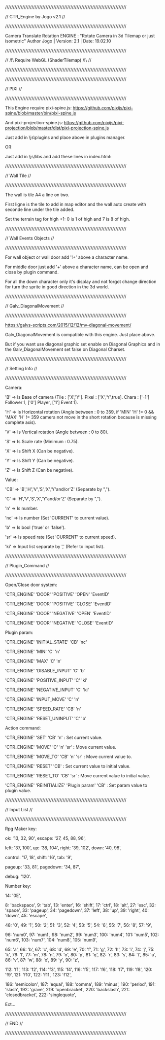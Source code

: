 //////////////////////////////////////////////////////////////////////////////

//       CTR_Engine by Jogo v2.1                                            //

//////////////////////////////////////////////////////////////////////////////

Camera Translate Rotation ENGINE :
"Rotate Camera in 3d Tilemap or just isometric"
Author Jogo | Version: 2.1 | Date: 19.02.10



//////////////////////////////////////////////////////////////////////////////

//       /!\ Require WebGL (ShaderTilemap) /!\                              //

//////////////////////////////////////////////////////////////////////////////




//////////////////////////////////////////////////////////////////////////////

//       PIXI                                                               //

//////////////////////////////////////////////////////////////////////////////

This Engine require pixi-spine.js:
https://github.com/pixijs/pixi-spine/blob/master/bin/pixi-spine.js

And pixi-projection-spine.js:
https://github.com/pixijs/pixi-projection/blob/master/dist/pixi-projection-spine.js

Just add in \js\plugins and place above in plugins manager.

OR

Just add in \js/libs and add these lines in index.html:

<script type="text/javascript" src="js/libs/pixi-spine.js"></script>
<script type="text/javascript" src="js/libs/pixi-projection-spine.js"></script>




//////////////////////////////////////////////////////////////////////////////

//       Wall Tile                                                          //

//////////////////////////////////////////////////////////////////////////////

The wall is tile A4 a line on two.
 
First ligne is the tile to add in map editor and the wall auto create with seconde line under the tile added.

Set the terrain tag for high +1: 0 is 1 of high and 7 is 8 of high.



//////////////////////////////////////////////////////////////////////////////

//       Wall Events Objects                                                //

//////////////////////////////////////////////////////////////////////////////

For wall object or wall door add '!+' above a character name.


For middle door just add '+' above a character name, can be open and close by plugin command.


For all the down character only it's display and not forgot change direction for turn the sprite in good direction in the 3d world.



//////////////////////////////////////////////////////////////////////////////

//       Galv_DiagonalMovement                                              //

//////////////////////////////////////////////////////////////////////////////

https://galvs-scripts.com/2015/12/12/mv-diagonal-movement/

Galv_DiagonalMovement is compatible with this engine. Just place above.

But if you want use diagonal graphic set enable on Diagonal Graphics and in the Galv_DiagonalMovement set false on Diagonal Charset.



//////////////////////////////////////////////////////////////////////////////

//       Setting Info                                                       //

//////////////////////////////////////////////////////////////////////////////

Camera:


'B' => Is Base of camera (Tile : ['X','Y']. Pixel : ['X','Y',true]. Chara : ['-1'] Follower 1, ['0'] Player, ['1'] Event 1).

'H' => Is Horizontal rotation (Angle between : 0 to 359, if 'MIN' 'H' != 0 && 'MAX' 'H' != 359 camera not move in the short rotation because is missing complete axis).

'V' => Is Vertical rotation (Angle between : 0 to 80).

'S' => Is Scale rate (Minimum : 0.75).

'X' => Is Shift X (Can be negative).

'Y' => Is Shift Y (Can be negative).

'Z' => Is Shift Z (Can be negative).




Value:


'CB' => 'B','H','V','S','X','Y'and/or'Z' (Separate by ",").

'C' => 'H','V','S','X','Y'and/or'Z' (Separate by ",").

'n' => Is number.

'nc' => Is number (Set 'CURRENT' to current value).

'b' => Is bool ('true' or 'false').

'sr' => Is speed rate (Set 'CURRENT' to current speed).

'ki' => Input list separate by ',' (Refer to input list).



//////////////////////////////////////////////////////////////////////////////

//       Plugin_Command                                                     //

//////////////////////////////////////////////////////////////////////////////

Open/Close door system:


'CTR_ENGINE' 'DOOR' 'POSITIVE' 'OPEN' 'EventID'

'CTR_ENGINE' 'DOOR' 'POSITIVE' 'CLOSE' 'EventID'


'CTR_ENGINE' 'DOOR' 'NEGATIVE' 'OPEN' 'EventID'

'CTR_ENGINE' 'DOOR' 'NEGATIVE' 'CLOSE' 'EventID'





Plugin param:


'CTR_ENGINE' 'INITIAL_STATE' 'CB' 'nc'

'CTR_ENGINE' 'MIN' 'C' 'n'

'CTR_ENGINE' 'MAX' 'C' 'n'

'CTR_ENGINE' 'DISABLE_INPUT' 'C' 'b'

'CTR_ENGINE' 'POSITIVE_INPUT' 'C' 'ki'

'CTR_ENGINE' 'NEGATIVE_INPUT' 'C' 'ki'

'CTR_ENGINE' 'INPUT_MOVE' 'C' 'n'

'CTR_ENGINE' 'SPEED_RATE' 'CB' 'n'

'CTR_ENGINE' 'RESET_UNINPUT' 'C' 'b'




Action command:


'CTR_ENGINE' 'SET' 'CB' 'n' : 
Set current value.

'CTR_ENGINE' 'MOVE' 'C' 'n' 'sr' :
Move current value.

'CTR_ENGINE' 'MOVE_TO' 'CB' 'n' 'sr' :
Move current value to.

'CTR_ENGINE' 'RESET' 'CB' :
Set current value to initial value.

'CTR_ENGINE' 'RESET_TO' 'CB' 'sr' :
Move current value to initial value.

'CTR_ENGINE' 'REINITIALIZE' 'Plugin param' 'CB' :
Set param value to plugin value.



//////////////////////////////////////////////////////////////////////////////

//        Input List                                                        //

//////////////////////////////////////////////////////////////////////////////

Rpg Maker key:


  ok: '13, 32, 90',
  escape: '27, 45, 88, 96',

  left: '37, 100',
  up: '38, 104',
  right: '39, 102',
  down: '40, 98',

  control: '17, 18',
  shift: '16',
  tab: '9',

  pageup: '33, 81',
  pagedown: '34, 87',

  debug: '120'.




Number key:


  14: '0E',

   8: 'backspace',
   9: 'tab',
  13: 'enter',
  16: 'shift',
  17: 'ctrl',
  18: 'alt',
  27: 'esc',
  32: 'space',
  33: 'pageup',
  34: 'pagedown',
  37: 'left',
  38: 'up',
  39: 'right',
  40: 'down',
  45: 'escape',

  48: '0',
  49: '1',
  50: '2',
  51: '3',
  52: '4',
  53: '5',
  54: '6',
  55: '7',
  56: '8',
  57: '9',
  
  96: 'num0',
  97: 'num1',
  98: 'num2',
  99: 'num3',
 100: 'num4',
 101: 'num5',
 102: 'num6',
 103: 'num7',
 104: 'num8',
 105: 'num9',
  
  65: 'a',
  66: 'b',
  67: 'c',
  68: 'd',
  69: 'e',
  70: 'f',
  71: 'g',
  72: 'h',
  73: 'i',
  74: 'j',
  75: 'k',
  76: 'l',
  77: 'm',
  78: 'n',
  79: 'o',
  80: 'p',
  81: 'q',
  82: 'r',
  83: 's',
  84: 't',
  85: 'u',
  86: 'v',
  87: 'w',
  88: 'x',
  89: 'y',
  90: 'z',
  
 112: 'f1',
 113: 'f2',
 114: 'f3',
 115: 'f4',
 116: 'f5',
 117: 'f6',
 118: 'f7',
 119: 'f8',
 120: 'f9',
 121: 'f10',
 122: 'f11',
 123: 'f12',
  
 186: 'semicolon',
 187: 'equal',
 188: 'comma',
 189: 'minus',
 190: 'period',
 191: 'slash',
 192: 'grave',
 219: 'openbracket',
 220: 'backslash',
 221: 'closedbracket',
 222: 'singlequote',


 Ect...



//////////////////////////////////////////////////////////////////////////////

//        END                                                               //

//////////////////////////////////////////////////////////////////////////////
